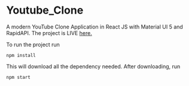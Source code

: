 # Youtube_Clone

A modern YouTube Clone Application in React JS with Material UI 5 and RapidAPI. 
The project is LIVE [here.](https://drive.google.com/file/d/11YqoNsIp4rTyzmIMF_fjcVVIF5CyWGMF/view?usp=drivesdk)
  

   
To run the project run 
```
npm install
```
This will download all the dependency needed. After downloading, run 
```
npm start
```

